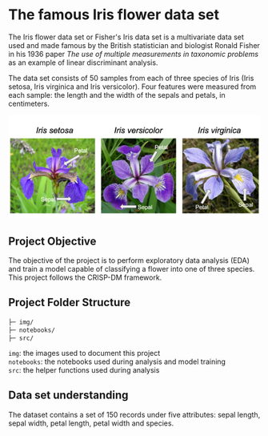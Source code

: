 # The famous Iris flower data set

The Iris flower data set or Fisher's Iris data set is a multivariate data set used and made famous by the British statistician and biologist Ronald Fisher in his 1936 paper _The use of multiple measurements in taxonomic problems_ as an example of linear discriminant analysis.

The data set consists of 50 samples from each of three species of Iris (Iris setosa, Iris virginica and Iris versicolor). Four features were measured from each sample: the length and the width of the sepals and petals, in centimeters.

![iris examples](img/iris_img.png "Iris examples")

## Project Objective

The objective of the project is to perform exploratory data analysis (EDA) and train a model capable of classifying a flower into one of three species. This project follows the CRISP-DM framework.

## Project Folder Structure

```
├─ img/
├─ notebooks/
├─ src/

```

`img`: the images used to document this project <br />
`notebooks`: the notebooks used during analysis and model training <br />
`src`: the helper functions used during analysis

## Data set understanding

The dataset contains a set of 150 records under five attributes: sepal length, sepal width, petal length, petal width and species.